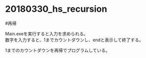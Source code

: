 # 20180330_hs_recursion

#再帰
  
Main.exeを実行すると入力を求められる。  
数字を入力すると、1までカウントダウンし、endと表示して終了する。  
  
1までのカウントダウンを再帰でプログラムしている。  

